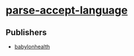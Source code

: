 # [parse-accept-language](https://pypi.org/project/parse-accept-language)



## Publishers
- [babylonhealth](https://pypi.org/user/babylonhealth)

